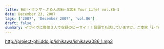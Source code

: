 ```yaml
---
title: 石川・ホンマ・ぶるんのBe-SIDE Your Life! vol.86-1
date: December 23, 2007
tags: ['2007', 'December 2007', 'vol.86']
draft: false
summary: イヴイヴに野郎３人で収録のビーサイ！！冒頭でも話していますが、ご本家「i-Tunes Music Store」において、「２００７ポッドキャスト２０選」に選ばれました！「名水１００選」「日本の駅１００選」などと並ぶ栄誉！？でしょうか・・・何よりもみなさんのおかげです。NAMAE
---
```


http://project-phi.ddo.jp/ishikawa/ishikawa086_1.mp3
